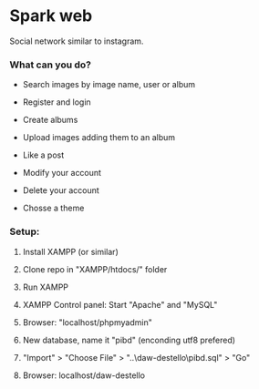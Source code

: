 # Spark web

Social network similar to instagram.

### What can you do?

* Search images by image name, user or album

* Register and login

* Create albums

* Upload images adding them to an album

* Like a post

* Modify your account

* Delete your account

* Chosse a theme

### Setup:

1. Install XAMPP (or similar)

2. Clone repo in "XAMPP/htdocs/" folder

3. Run XAMPP

4. XAMPP Control panel: Start "Apache" and  "MySQL"

5. Browser: "localhost/phpmyadmin"

6. New database, name it "pibd" (enconding utf8 prefered)

7. "Import" > "Choose File" > "..\daw-destello\pibd.sql" > "Go"

8. Browser: localhost/daw-destello
